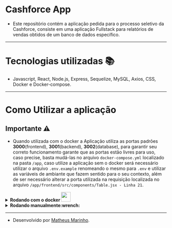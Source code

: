 # Cashforce App

- Este repositório contém a aplicação pedida para o processo seletivo da Cashforce, consiste em uma aplicação Fullstack para relatórios de vendas obtidos de um banco de dados específico.

---

# Tecnologias utilizadas :books:

- Javascript, React, Node.js, Express, Sequelize, MySQL, Axios, CSS, Docker e Docker-compose.

---

# Como Utilizar a aplicação

## Importante :warning:

- Quando utilizada com o docker a Aplicação utiliza as portas padrões **3000**(frontend), **3001**(backend), **3002**(database), para garantir seu correto funcionamento garante que as portas estão livres para uso, caso precise, basta mudá-las no arquivo `docker-compose.yml` localizado na pasta `/app`, caso utilize a aplicação sem o docker será necessário utilizar o arquivo `.env.example` renomeando o mesmo para `.env` e utilizar as variáveis de ambiante que fazem sentido para o seu contexto, além de ser necessário alterar a porta utilizada na requisição localizada no arquivo `/app/frontend/src/components/Table.jsx - Linha 21`.

<details>
  <summary>
    <strong>
      Rodando com o docker <img src="https://cdn.jsdelivr.net/gh/devicons/devicon/icons/docker/docker-original.svg" width="30px" />
    </strong>
  </summary><br>

  - Primeiro clone o repositório com o comando `git clone git@github.com:matheusnff85/ngcash-app.git`.

  - Após clonado entre na pasta app e utilize o comando `docker-compose up -d`(para rodar em segundo plano no terminal) ou `docker-compose up` para visualizar os logs, e aguarde a inicialização do container (Caso ocorra algum erro com as dependências nesse processo, volte para a pasta raiz da aplicação e utilize o comando `bash install_apps.sh`).

</details>

<details>
  <summary><strong>Rodando manualmente:wrench:</strong></summary><br>

  - Primeiro clone o repositório com o comando `git clone git@github.com:matheusnff85/ngcash-app.git` e após clonar instale suas dependências com o comando `bash install_apps.sh` na raiz do projeto.

  - Utilize a query contida na raiz do projeto no arquivo `database.sql` para garantir que o banco de dados seja iniciado corretamente.

  - Após isso basta ir para a pasta do backend `/app/backend`, e altere o nome do arquivo `.env.example` para `.env`, este arquivo possui as variáveis de ambiente necessárias para o funcionamento da aplicação, as mesmas são:

```
APP_PORT=3001
DB_USER=root
DB_PASS=1234
DB_HOST=localhost
DB_PORT=3306
```
(Caso altere a variável **APP_PORT** será necessário alterar os endpoints de requisição no repositório de frontend também).

</details>

---

- Desenvolvido por [Matheus Marinho](https://www.linkedin.com/in/matheus-marinhodsp/).